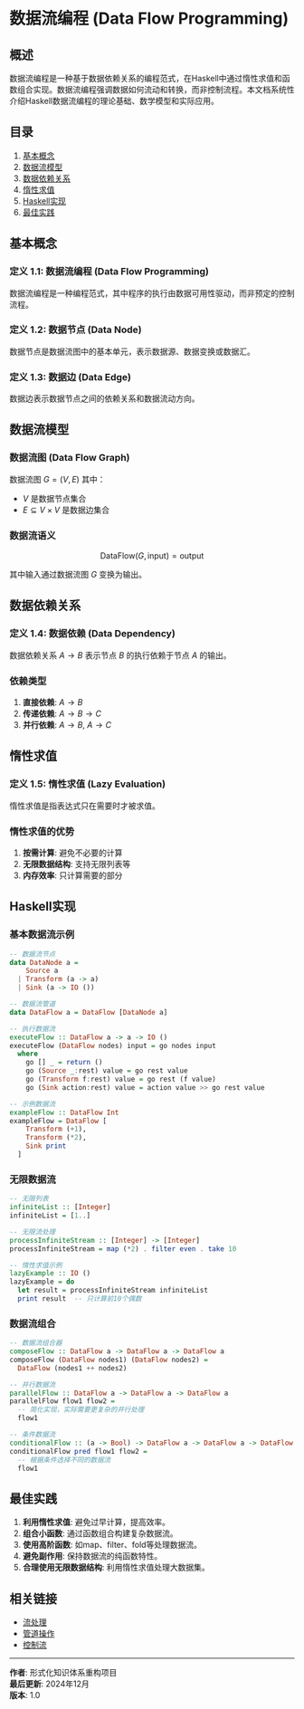 # 数据流编程 (Data Flow Programming)

## 概述

数据流编程是一种基于数据依赖关系的编程范式，在Haskell中通过惰性求值和函数组合实现。数据流编程强调数据如何流动和转换，而非控制流程。本文档系统性介绍Haskell数据流编程的理论基础、数学模型和实际应用。

## 目录

1. [基本概念](#基本概念)
2. [数据流模型](#数据流模型)
3. [数据依赖关系](#数据依赖关系)
4. [惰性求值](#惰性求值)
5. [Haskell实现](#haskell实现)
6. [最佳实践](#最佳实践)

## 基本概念

### 定义 1.1: 数据流编程 (Data Flow Programming)

数据流编程是一种编程范式，其中程序的执行由数据可用性驱动，而非预定的控制流程。

### 定义 1.2: 数据节点 (Data Node)

数据节点是数据流图中的基本单元，表示数据源、数据变换或数据汇。

### 定义 1.3: 数据边 (Data Edge)

数据边表示数据节点之间的依赖关系和数据流动方向。

## 数据流模型

### 数据流图 (Data Flow Graph)

数据流图 $G = (V, E)$ 其中：

- $V$ 是数据节点集合
- $E \subseteq V \times V$ 是数据边集合

### 数据流语义

$$
\text{DataFlow}(G, \text{input}) = \text{output}
$$

其中输入通过数据流图 $G$ 变换为输出。

## 数据依赖关系

### 定义 1.4: 数据依赖 (Data Dependency)

数据依赖关系 $A \rightarrow B$ 表示节点 $B$ 的执行依赖于节点 $A$ 的输出。

### 依赖类型

1. **直接依赖**: $A \rightarrow B$
2. **传递依赖**: $A \rightarrow B \rightarrow C$
3. **并行依赖**: $A \rightarrow B$, $A \rightarrow C$

## 惰性求值

### 定义 1.5: 惰性求值 (Lazy Evaluation)

惰性求值是指表达式只在需要时才被求值。

### 惰性求值的优势

1. **按需计算**: 避免不必要的计算
2. **无限数据结构**: 支持无限列表等
3. **内存效率**: 只计算需要的部分

## Haskell实现

### 基本数据流示例

```haskell
-- 数据流节点
data DataNode a = 
    Source a
  | Transform (a -> a)
  | Sink (a -> IO ())

-- 数据流管道
data DataFlow a = DataFlow [DataNode a]

-- 执行数据流
executeFlow :: DataFlow a -> a -> IO ()
executeFlow (DataFlow nodes) input = go nodes input
  where
    go [] _ = return ()
    go (Source _:rest) value = go rest value
    go (Transform f:rest) value = go rest (f value)
    go (Sink action:rest) value = action value >> go rest value

-- 示例数据流
exampleFlow :: DataFlow Int
exampleFlow = DataFlow [
    Transform (+1),
    Transform (*2),
    Sink print
  ]
```

### 无限数据流

```haskell
-- 无限列表
infiniteList :: [Integer]
infiniteList = [1..]

-- 无限流处理
processInfiniteStream :: [Integer] -> [Integer]
processInfiniteStream = map (*2) . filter even . take 10

-- 惰性求值示例
lazyExample :: IO ()
lazyExample = do
  let result = processInfiniteStream infiniteList
  print result  -- 只计算前10个偶数
```

### 数据流组合

```haskell
-- 数据流组合器
composeFlow :: DataFlow a -> DataFlow a -> DataFlow a
composeFlow (DataFlow nodes1) (DataFlow nodes2) = 
  DataFlow (nodes1 ++ nodes2)

-- 并行数据流
parallelFlow :: DataFlow a -> DataFlow a -> DataFlow a
parallelFlow flow1 flow2 = 
  -- 简化实现，实际需要更复杂的并行处理
  flow1

-- 条件数据流
conditionalFlow :: (a -> Bool) -> DataFlow a -> DataFlow a -> DataFlow a
conditionalFlow pred flow1 flow2 = 
  -- 根据条件选择不同的数据流
  flow1
```

## 最佳实践

1. **利用惰性求值**: 避免过早计算，提高效率。
2. **组合小函数**: 通过函数组合构建复杂数据流。
3. **使用高阶函数**: 如map、filter、fold等处理数据流。
4. **避免副作用**: 保持数据流的纯函数特性。
5. **合理使用无限数据结构**: 利用惰性求值处理大数据集。

## 相关链接

- [流处理](./02-Stream-Processing.md)
- [管道操作](./03-Pipeline-Operations.md)
- [控制流](../02-Control-Flow/README.md)

---

**作者**: 形式化知识体系重构项目  
**最后更新**: 2024年12月  
**版本**: 1.0
